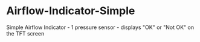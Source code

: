 # Airflow-Indicator-Simple
Simple Airflow Indicator - 1 pressure sensor - displays "OK" or "Not OK" on the TFT screen 
